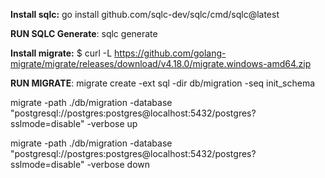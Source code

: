 **Install sqlc:** go install github.com/sqlc-dev/sqlc/cmd/sqlc@latest

**RUN SQLC Generate**: sqlc generate

**Install migrate:** $ curl -L https://github.com/golang-migrate/migrate/releases/download/v4.18.0/migrate.windows-amd64.zip

**RUN MIGRATE**: migrate create -ext sql -dir db/migration -seq init_schema

migrate -path ./db/migration -database "postgresql://postgres:postgres@localhost:5432/postgres?sslmode=disable" -verbose up

migrate -path ./db/migration -database "postgresql://postgres:postgres@localhost:5432/postgres?sslmode=disable" -verbose down